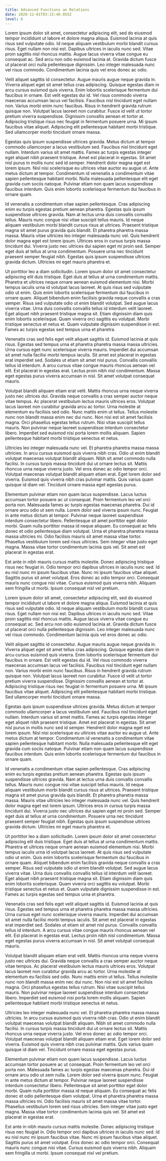 ```yaml
---
title: Advanced Functions an Relations
date: 2020-12-01T03:15:40.055Z
level: 6
---
```

<!--StartFragment-->

Lorem ipsum dolor sit amet, consectetur adipiscing elit, sed do eiusmod tempor incididunt ut labore et dolore magna aliqua. Euismod lacinia at quis risus sed vulputate odio. Id neque aliquam vestibulum morbi blandit cursus risus. Eget nullam non nisi est. Dapibus ultrices in iaculis nunc sed. Vitae proin sagittis nisl rhoncus mattis. Augue lacus viverra vitae congue eu consequat ac. Sed arcu non odio euismod lacinia at. Gravida dictum fusce ut placerat orci nulla pellentesque dignissim. Leo integer malesuada nunc vel risus commodo. Condimentum lacinia quis vel eros donec ac odio.

Velit aliquet sagittis id consectetur. Augue mauris augue neque gravida in. Viverra aliquet eget sit amet tellus cras adipiscing. Quisque egestas diam in arcu cursus euismod quis viverra. Enim lobortis scelerisque fermentum dui faucibus in ornare. Est velit egestas dui id. Vel risus commodo viverra maecenas accumsan lacus vel facilisis. Faucibus nisl tincidunt eget nullam non. Varius morbi enim nunc faucibus. Risus in hendrerit gravida rutrum quisque non. Volutpat lacus laoreet non curabitur. Fusce id velit ut tortor pretium viverra suspendisse. Dignissim convallis aenean et tortor at. Adipiscing tristique risus nec feugiat in fermentum posuere urna. Mi ipsum faucibus vitae aliquet. Adipiscing elit pellentesque habitant morbi tristique. Sed ullamcorper morbi tincidunt ornare massa.

Egestas quis ipsum suspendisse ultrices gravida. Metus dictum at tempor commodo ullamcorper a lacus vestibulum sed. Faucibus nisl tincidunt eget nullam. Interdum varius sit amet mattis. Fames ac turpis egestas integer eget aliquet nibh praesent tristique. Amet est placerat in egestas. Sit amet nisl purus in mollis nunc sed id semper. Hendrerit dolor magna eget est lorem ipsum. Nisl nisi scelerisque eu ultrices vitae auctor eu augue ut. Ante metus dictum at tempor. Condimentum id venenatis a condimentum vitae sapien pellentesque habitant morbi. Nulla malesuada pellentesque elit eget gravida cum sociis natoque. Pulvinar etiam non quam lacus suspendisse faucibus interdum. Quis enim lobortis scelerisque fermentum dui faucibus in ornare quam.

Id venenatis a condimentum vitae sapien pellentesque. Cras adipiscing enim eu turpis egestas pretium aenean pharetra. Egestas quis ipsum suspendisse ultrices gravida. Nam at lectus urna duis convallis convallis tellus. Mauris nunc congue nisi vitae suscipit tellus mauris. Id neque aliquam vestibulum morbi blandit cursus risus at ultrices. Praesent tristique magna sit amet purus gravida quis blandit. Et pharetra pharetra massa massa. Mauris vitae ultricies leo integer malesuada nunc vel. Quis hendrerit dolor magna eget est lorem ipsum. Ultrices eros in cursus turpis massa tincidunt dui. Viverra justo nec ultrices dui sapien eget mi proin sed. Semper eget duis at tellus at urna condimentum. Posuere urna nec tincidunt praesent semper feugiat nibh. Egestas quis ipsum suspendisse ultrices gravida dictum. Ultricies mi eget mauris pharetra et.

Ut porttitor leo a diam sollicitudin. Lorem ipsum dolor sit amet consectetur adipiscing elit duis tristique. Eget duis at tellus at urna condimentum mattis. Pharetra et ultrices neque ornare aenean euismod elementum nisi. Morbi tempus iaculis urna id volutpat lacus laoreet. At quis risus sed vulputate odio ut enim. Quis enim lobortis scelerisque fermentum dui faucibus in ornare quam. Aliquet bibendum enim facilisis gravida neque convallis a cras semper. Risus sed vulputate odio ut enim blandit volutpat. Sed augue lacus viverra vitae. Urna duis convallis convallis tellus id interdum velit laoreet. Eget aliquet nibh praesent tristique magna sit. Etiam dignissim diam quis enim lobortis scelerisque. Quam viverra orci sagittis eu volutpat. Morbi tristique senectus et netus et. Quam vulputate dignissim suspendisse in est. Fames ac turpis egestas sed tempus urna et pharetra.

Venenatis cras sed felis eget velit aliquet sagittis id. Euismod lacinia at quis risus. Egestas sed tempus urna et pharetra pharetra massa massa ultricies. Urna cursus eget nunc scelerisque viverra mauris. Imperdiet dui accumsan sit amet nulla facilisi morbi tempus iaculis. Sit amet est placerat in egestas erat imperdiet sed. Sodales ut etiam sit amet nisl purus. Convallis convallis tellus id interdum. A arcu cursus vitae congue mauris rhoncus aenean vel elit. Est placerat in egestas erat. Lectus proin nibh nisl condimentum. Massa eget egestas purus viverra accumsan in nisl. Sit amet volutpat consequat mauris.

Volutpat blandit aliquam etiam erat velit. Mattis rhoncus urna neque viverra justo nec ultrices dui. Gravida neque convallis a cras semper auctor neque vitae tempus. Ac placerat vestibulum lectus mauris ultrices eros. Volutpat lacus laoreet non curabitur gravida arcu ac tortor. Urna molestie at elementum eu facilisis sed odio. Nunc mattis enim ut tellus. Tellus molestie nunc non blandit massa enim nec dui nunc. Non nisi est sit amet facilisis magna. Orci phasellus egestas tellus rutrum. Nisi vitae suscipit tellus mauris. Non pulvinar neque laoreet suspendisse interdum consectetur libero. Imperdiet sed euismod nisi porta lorem mollis aliquam. Sapien pellentesque habitant morbi tristique senectus et netus.

Ultricies leo integer malesuada nunc vel. Et pharetra pharetra massa massa ultricies. In arcu cursus euismod quis viverra nibh cras. Odio ut enim blandit volutpat maecenas volutpat blandit aliquam. Nibh sit amet commodo nulla facilisi. In cursus turpis massa tincidunt dui ut ornare lectus sit. Mattis rhoncus urna neque viverra justo. Vel eros donec ac odio tempor orci. Volutpat maecenas volutpat blandit aliquam etiam erat. Eget lorem dolor sed viverra. Euismod quis viverra nibh cras pulvinar mattis. Quis varius quam quisque id diam vel. Tincidunt ornare massa eget egestas purus.

Elementum pulvinar etiam non quam lacus suspendisse. Lacus luctus accumsan tortor posuere ac ut consequat. Proin fermentum leo vel orci porta non. Malesuada fames ac turpis egestas maecenas pharetra. Dui id ornare arcu odio ut sem nulla. Lorem dolor sed viverra ipsum nunc. Feugiat in ante metus dictum at tempor. Pulvinar neque laoreet suspendisse interdum consectetur libero. Pellentesque sit amet porttitor eget dolor morbi. Quam nulla porttitor massa id neque aliquam. Eu consequat ac felis donec et odio pellentesque diam volutpat. Urna et pharetra pharetra massa massa ultricies mi. Odio facilisis mauris sit amet massa vitae tortor. Phasellus vestibulum lorem sed risus ultricies. Sem integer vitae justo eget magna. Massa vitae tortor condimentum lacinia quis vel. Sit amet est placerat in egestas erat.

Est ante in nibh mauris cursus mattis molestie. Donec adipiscing tristique risus nec feugiat in. Odio tempor orci dapibus ultrices in iaculis nunc sed. Id eu nisl nunc mi ipsum faucibus vitae. Nunc mi ipsum faucibus vitae aliquet. Sagittis purus sit amet volutpat. Eros donec ac odio tempor orci. Consequat mauris nunc congue nisi vitae. Cursus euismod quis viverra nibh. Aliquam sem fringilla ut morbi. Ipsum consequat nisl vel pretium.

<!--EndFragment--><!--StartFragment-->

Lorem ipsum dolor sit amet, consectetur adipiscing elit, sed do eiusmod tempor incididunt ut labore et dolore magna aliqua. Euismod lacinia at quis risus sed vulputate odio. Id neque aliquam vestibulum morbi blandit cursus risus. Eget nullam non nisi est. Dapibus ultrices in iaculis nunc sed. Vitae proin sagittis nisl rhoncus mattis. Augue lacus viverra vitae congue eu consequat ac. Sed arcu non odio euismod lacinia at. Gravida dictum fusce ut placerat orci nulla pellentesque dignissim. Leo integer malesuada nunc vel risus commodo. Condimentum lacinia quis vel eros donec ac odio.

Velit aliquet sagittis id consectetur. Augue mauris augue neque gravida in. Viverra aliquet eget sit amet tellus cras adipiscing. Quisque egestas diam in arcu cursus euismod quis viverra. Enim lobortis scelerisque fermentum dui faucibus in ornare. Est velit egestas dui id. Vel risus commodo viverra maecenas accumsan lacus vel facilisis. Faucibus nisl tincidunt eget nullam non. Varius morbi enim nunc faucibus. Risus in hendrerit gravida rutrum quisque non. Volutpat lacus laoreet non curabitur. Fusce id velit ut tortor pretium viverra suspendisse. Dignissim convallis aenean et tortor at. Adipiscing tristique risus nec feugiat in fermentum posuere urna. Mi ipsum faucibus vitae aliquet. Adipiscing elit pellentesque habitant morbi tristique. Sed ullamcorper morbi tincidunt ornare massa.

Egestas quis ipsum suspendisse ultrices gravida. Metus dictum at tempor commodo ullamcorper a lacus vestibulum sed. Faucibus nisl tincidunt eget nullam. Interdum varius sit amet mattis. Fames ac turpis egestas integer eget aliquet nibh praesent tristique. Amet est placerat in egestas. Sit amet nisl purus in mollis nunc sed id semper. Hendrerit dolor magna eget est lorem ipsum. Nisl nisi scelerisque eu ultrices vitae auctor eu augue ut. Ante metus dictum at tempor. Condimentum id venenatis a condimentum vitae sapien pellentesque habitant morbi. Nulla malesuada pellentesque elit eget gravida cum sociis natoque. Pulvinar etiam non quam lacus suspendisse faucibus interdum. Quis enim lobortis scelerisque fermentum dui faucibus in ornare quam.

Id venenatis a condimentum vitae sapien pellentesque. Cras adipiscing enim eu turpis egestas pretium aenean pharetra. Egestas quis ipsum suspendisse ultrices gravida. Nam at lectus urna duis convallis convallis tellus. Mauris nunc congue nisi vitae suscipit tellus mauris. Id neque aliquam vestibulum morbi blandit cursus risus at ultrices. Praesent tristique magna sit amet purus gravida quis blandit. Et pharetra pharetra massa massa. Mauris vitae ultricies leo integer malesuada nunc vel. Quis hendrerit dolor magna eget est lorem ipsum. Ultrices eros in cursus turpis massa tincidunt dui. Viverra justo nec ultrices dui sapien eget mi proin sed. Semper eget duis at tellus at urna condimentum. Posuere urna nec tincidunt praesent semper feugiat nibh. Egestas quis ipsum suspendisse ultrices gravida dictum. Ultricies mi eget mauris pharetra et.

Ut porttitor leo a diam sollicitudin. Lorem ipsum dolor sit amet consectetur adipiscing elit duis tristique. Eget duis at tellus at urna condimentum mattis. Pharetra et ultrices neque ornare aenean euismod elementum nisi. Morbi tempus iaculis urna id volutpat lacus laoreet. At quis risus sed vulputate odio ut enim. Quis enim lobortis scelerisque fermentum dui faucibus in ornare quam. Aliquet bibendum enim facilisis gravida neque convallis a cras semper. Risus sed vulputate odio ut enim blandit volutpat. Sed augue lacus viverra vitae. Urna duis convallis convallis tellus id interdum velit laoreet. Eget aliquet nibh praesent tristique magna sit. Etiam dignissim diam quis enim lobortis scelerisque. Quam viverra orci sagittis eu volutpat. Morbi tristique senectus et netus et. Quam vulputate dignissim suspendisse in est. Fames ac turpis egestas sed tempus urna et pharetra.

Venenatis cras sed felis eget velit aliquet sagittis id. Euismod lacinia at quis risus. Egestas sed tempus urna et pharetra pharetra massa massa ultricies. Urna cursus eget nunc scelerisque viverra mauris. Imperdiet dui accumsan sit amet nulla facilisi morbi tempus iaculis. Sit amet est placerat in egestas erat imperdiet sed. Sodales ut etiam sit amet nisl purus. Convallis convallis tellus id interdum. A arcu cursus vitae congue mauris rhoncus aenean vel elit. Est placerat in egestas erat. Lectus proin nibh nisl condimentum. Massa eget egestas purus viverra accumsan in nisl. Sit amet volutpat consequat mauris.

Volutpat blandit aliquam etiam erat velit. Mattis rhoncus urna neque viverra justo nec ultrices dui. Gravida neque convallis a cras semper auctor neque vitae tempus. Ac placerat vestibulum lectus mauris ultrices eros. Volutpat lacus laoreet non curabitur gravida arcu ac tortor. Urna molestie at elementum eu facilisis sed odio. Nunc mattis enim ut tellus. Tellus molestie nunc non blandit massa enim nec dui nunc. Non nisi est sit amet facilisis magna. Orci phasellus egestas tellus rutrum. Nisi vitae suscipit tellus mauris. Non pulvinar neque laoreet suspendisse interdum consectetur libero. Imperdiet sed euismod nisi porta lorem mollis aliquam. Sapien pellentesque habitant morbi tristique senectus et netus.

Ultricies leo integer malesuada nunc vel. Et pharetra pharetra massa massa ultricies. In arcu cursus euismod quis viverra nibh cras. Odio ut enim blandit volutpat maecenas volutpat blandit aliquam. Nibh sit amet commodo nulla facilisi. In cursus turpis massa tincidunt dui ut ornare lectus sit. Mattis rhoncus urna neque viverra justo. Vel eros donec ac odio tempor orci. Volutpat maecenas volutpat blandit aliquam etiam erat. Eget lorem dolor sed viverra. Euismod quis viverra nibh cras pulvinar mattis. Quis varius quam quisque id diam vel. Tincidunt ornare massa eget egestas purus.

Elementum pulvinar etiam non quam lacus suspendisse. Lacus luctus accumsan tortor posuere ac ut consequat. Proin fermentum leo vel orci porta non. Malesuada fames ac turpis egestas maecenas pharetra. Dui id ornare arcu odio ut sem nulla. Lorem dolor sed viverra ipsum nunc. Feugiat in ante metus dictum at tempor. Pulvinar neque laoreet suspendisse interdum consectetur libero. Pellentesque sit amet porttitor eget dolor morbi. Quam nulla porttitor massa id neque aliquam. Eu consequat ac felis donec et odio pellentesque diam volutpat. Urna et pharetra pharetra massa massa ultricies mi. Odio facilisis mauris sit amet massa vitae tortor. Phasellus vestibulum lorem sed risus ultricies. Sem integer vitae justo eget magna. Massa vitae tortor condimentum lacinia quis vel. Sit amet est placerat in egestas erat.

Est ante in nibh mauris cursus mattis molestie. Donec adipiscing tristique risus nec feugiat in. Odio tempor orci dapibus ultrices in iaculis nunc sed. Id eu nisl nunc mi ipsum faucibus vitae. Nunc mi ipsum faucibus vitae aliquet. Sagittis purus sit amet volutpat. Eros donec ac odio tempor orci. Consequat mauris nunc congue nisi vitae. Cursus euismod quis viverra nibh. Aliquam sem fringilla ut morbi. Ipsum consequat nisl vel pretium.

<!--EndFragment-->